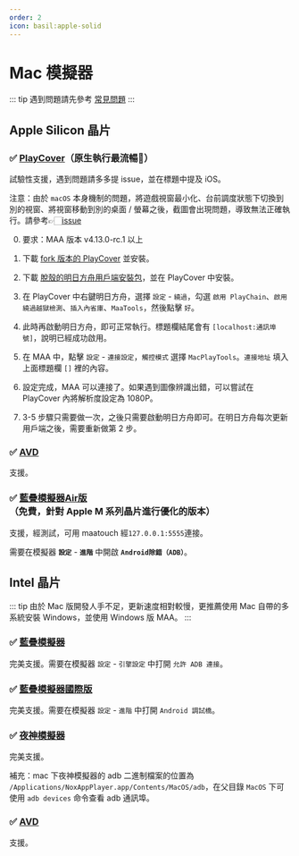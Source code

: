 ```yaml
---
order: 2
icon: basil:apple-solid
---
```


# Mac 模擬器

::: tip
遇到問題請先參考 [常見問題](../faq.md)
:::

## Apple Silicon 晶片

### ✅ [PlayCover](https://playcover.io)（原生執行最流暢🚀）

試驗性支援，遇到問題請多多提 issue，並在標題中提及 iOS。

注意：由於 `macOS` 本身機制的問題，將遊戲視窗最小化、台前調度狀態下切換到別的視窗、將視窗移動到別的桌面 / 螢幕之後，截圖會出現問題，導致無法正確執行。請參考👉🏻️[issue](https://github.com/MaaAssistantArknights/MaaAssistantArknights/issues/4371#issuecomment-1527977512)

0. 要求：MAA 版本 v4.13.0-rc.1 以上

1. 下載 [fork 版本的 PlayCover](https://github.com/hguandl/PlayCover/releases) 並安裝。

2. 下載 [脫殼的明日方舟用戶端安裝包](https://decrypt.day/app/id1454663939)，並在 PlayCover 中安裝。

3. 在 PlayCover 中右鍵明日方舟，選擇 `設定` - `繞過`，勾選 `啟用 PlayChain`、`啟用繞過越獄檢測`、`插入內省庫`、`MaaTools`，然後點擊 `好`。

4. 此時再啟動明日方舟，即可正常執行。標題欄結尾會有 `[localhost:通訊埠號]`，說明已經成功啟用。

5. 在 MAA 中，點擊 `設定` - `連接設定`，`觸控模式` 選擇 `MacPlayTools`。`連接地址` 填入上面標題欄 `[]` 裡的內容。

6. 設定完成，MAA 可以連接了。如果遇到圖像辨識出錯，可以嘗試在 PlayCover 內將解析度設定為 1080P。

7. 3-5 步驟只需要做一次，之後只需要啟動明日方舟即可。在明日方舟每次更新用戶端之後，需要重新做第 2 步。

### ✅ [AVD](https://developer.android.com/studio/run/managing-avds)

支援。

### ✅ [藍疊模擬器Air版](https://www.bluestacks.com/mac) （免費，針對 Apple M 系列晶片進行優化的版本）

支援，經測試，可用 maatouch 經`127.0.0.1:5555`連接。

需要在模擬器 **`設定`** - **`進階`** 中開啟 **`Android除錯（ADB）`**。

## Intel 晶片

::: tip
由於 Mac 版開發人手不足，更新速度相對較慢，更推薦使用 Mac 自帶的多系統安裝 Windows，並使用 Windows 版 MAA。
:::

### ✅ [藍疊模擬器](https://www.bluestacks.cn/)

完美支援。需要在模擬器 `設定` - `引擎設定` 中打開 `允許 ADB 連接`。

### ✅ [藍疊模擬器國際版](https://www.bluestacks.com/tw/index.html)

完美支援。需要在模擬器 `設定` - `進階` 中打開 `Android 調試橋`。

### ✅ [夜神模擬器](https://www.yeshen.com/)

完美支援。

補充：mac 下夜神模擬器的 adb 二進制檔案的位置為 `/Applications/NoxAppPlayer.app/Contents/MacOS/adb`，在父目錄 `MacOS` 下可使用 `adb devices` 命令查看 adb 通訊埠。

### ✅ [AVD](https://developer.android.com/studio/run/managing-avds)

支援。
